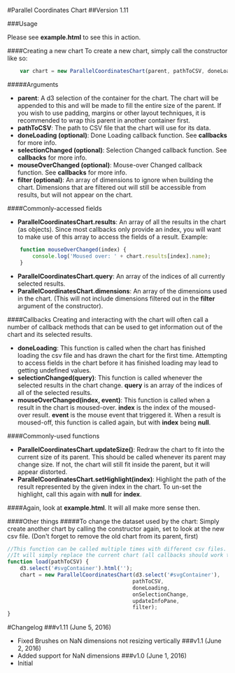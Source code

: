 #Parallel Coordinates Chart
##Version 1.11

###Usage

Please see **example.html** to see this in action.

####Creating a new chart
To create a new chart, simply call the constructor like so:
```javascript
	var chart = new ParallelCoordinatesChart(parent, pathToCSV, doneLoading, selectionChanged, mouseOverChanged, filter);
```
#####Arguments
* **parent**: A d3 selection of the container for the chart. The chart will be appended to this and will be made to fill the entire size of the parent. If you wish to use padding, margins or other layout techniques, it is recommended to wrap this parent in another container first.
* **pathToCSV**: The path to CSV file that the chart will use for its data.
* **doneLoading (optional)**: Done Loading callback function. See **callbacks** for more info.
* **selectionChanged (optional)**: Selection Changed callback function. See **callbacks** for more info.
* **mouseOverChanged (optional)**: Mouse-over Changed callback function. See **callbacks** for more info.
* **filter (optional)**: An array of dimensions to ignore when building the chart. Dimensions that are filtered out will still be accessible from results, but will not appear on the chart.

####Commonly-accessed fields
* **ParallelCoordinatesChart.results**: An array of all the results in the chart (as objects). Since most callbacks only provide an index, you will want to make use of this array to access the fields of a result.
Example:
```javascript
	function mouseOverChanged(index) {
		console.log('Moused over: ' + chart.results[index].name);
	}
```
* **ParallelCoordinatesChart.query**: An array of the indices of all currently selected results.
* **ParallelCoordinatesChart.dimensions**: An array of the dimensions used in the chart. (This will not include dimensions filtered out in the **filter** argument of the constructor).

####Callbacks
Creating and interacting with the chart will often call a number of callback methods that can be used to get information out of the chart and its selected results.
* **doneLoading**: This function is called when the chart has finished loading the csv file and has drawn the chart for the first time. Attempting to access fields in the chart before it has finished loading may lead to getting undefined values.
* **selectionChanged(query)**: This function is called whenever the selected results in the chart change. **query** is an array of the indices of all of the selected results.
* **mouseOverChanged(index, event)**: This function is called when a result in the chart is moused-over. **index** is the index of the moused-over result. **event** is the mouse event that triggered it. When a result is moused-off, this function is called again, but with **index** being **null**.

####Commonly-used functions
* **ParallelCoordinatesChart.updateSize()**: Redraw the chart to fit into the current size of its parent. This should be called whenever its parent may change size. If not, the chart will still fit inside the parent, but it will appear distorted.
* **ParallelCoordinatesChart.setHighlight(index)**: Highlight the path of the result represented by the given index in the chart. To un-set the highlight, call this again with **null** for **index**.

####Again, look at **example.html**. It will all make more sense then.

####Other things
#####To change the dataset used by the chart:
Simply create another chart by calling the constructor again, set to look at the new csv file. (Don't forget to remove the old chart from its parent, first)
```javascript
//This function can be called multiple times with different csv files.
//It will simply replace the current chart (all callbacks should work the same)
function load(pathToCSV) {
	d3.select('#svgContainer').html('');
	chart = new ParallelCoordinatesChart(d3.select('#svgContainer'),
										pathToCSV,
										doneLoading,
										onSelectionChange,
										updateInfoPane,
										filter);
}
```

#Changelog
###v1.11 (June 5, 2016)
- Fixed Brushes on NaN dimensions not resizing vertically
###v1.1 (June 2, 2016)
- Added support for NaN dimensions
###v1.0 (June 1, 2016)
- Initial


